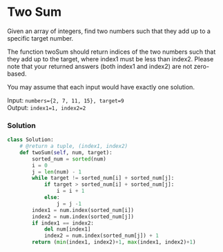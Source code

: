 # Two Sum

Given an array of integers, find two numbers such that they add up to a specific target number.

The function twoSum should return indices of the two numbers such that they add up to the target, where index1 must be less than index2. Please note that your returned answers (both index1 and index2) are not zero-based.

You may assume that each input would have exactly one solution.

Input: `numbers={2, 7, 11, 15}, target=9`<br>
Output: `index1=1, index2=2`

### Solution
```python
class Solution:
    # @return a tuple, (index1, index2)
    def twoSum(self, num, target):
    	sorted_num = sorted(num)
    	i = 0
    	j = len(num) - 1
    	while target != sorted_num[i] + sorted_num[j]:
    		if target > sorted_num[i] + sorted_num[j]:
    			i = i + 1
    		else:
    			j = j -1
    	index1 = num.index(sorted_num[i])
    	index2 = num.index(sorted_num[j])
    	if index1 == index2:
    	    del num[index1]
    	    index2 = num.index(sorted_num[j]) + 1
    	return (min(index1, index2)+1, max(index1, index2)+1)
```
<div id="disqus_thread"></div>
<script type="text/javascript">
    var disqus_shortname = 'algorithm-book';
    (function() {
        var dsq = document.createElement('script'); dsq.type = 'text/javascript'; dsq.async = true;
        dsq.src = '//' + disqus_shortname + '.disqus.com/embed.js';
        (document.getElementsByTagName('head')[0] || document.getElementsByTagName('body')[0]).appendChild(dsq);
    })();
</script>
